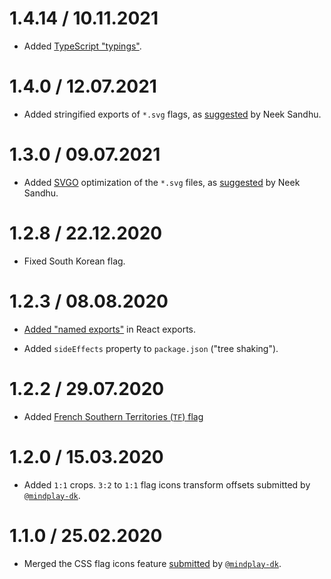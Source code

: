 1.4.14 / 10.11.2021
==================

* Added [TypeScript "typings"](https://gitlab.com/catamphetamine/country-flag-icons/-/issues/6).

1.4.0 / 12.07.2021
==================

* Added stringified exports of `*.svg` flags, as [suggested](https://gitlab.com/catamphetamine/country-flag-icons/-/merge_requests/3) by Neek Sandhu.

1.3.0 / 09.07.2021
==================

* Added [SVGO](https://github.com/svg/svgo) optimization of the `*.svg` files, as [suggested](https://gitlab.com/catamphetamine/country-flag-icons/-/issues/12) by Neek Sandhu.

1.2.8 / 22.12.2020
==================

* Fixed South Korean flag.

1.2.3 / 08.08.2020
==================

* [Added "named exports"](https://gitlab.com/catamphetamine/country-flag-icons/-/issues/3) in React exports.

* Added `sideEffects` property to `package.json` ("tree shaking").

1.2.2 / 29.07.2020
==================

* Added [French Southern Territories (`TF`) flag](https://gitlab.com/catamphetamine/country-flag-icons/-/issues/2)

1.2.0 / 15.03.2020
==================

* Added `1:1` crops. `3:2` to `1:1` flag icons transform offsets submitted by [`@mindplay-dk`](https://github.com/mindplay-dk).

1.1.0 / 25.02.2020
==================

* Merged the CSS flag icons feature [submitted](https://github.com/catamphetamine/country-flag-icons/pull/4) by [`@mindplay-dk`](https://github.com/mindplay-dk).